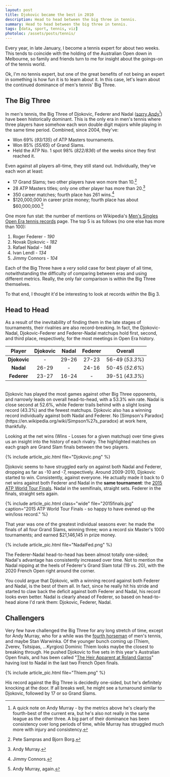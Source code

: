 ```yaml
---
layout: post
title: Djokovic became the best in 2010
description: Head to head between the big three in tennis.
summary: Head to head between the big three in tennis.
tags: [data, sport, tennis, viz]
photoloc: /assets/posts/tennis/
---
```


Every year, in late January, I become a tennis expert for about two weeks. This tends to coincide with the holding of the Australian Open down in Melbourne, so family and friends turn to me for insight about the goings-on of the tennis world.

Ok, I'm no tennis expert, but one of the great benefits of not being an expert in something is how fun it is to learn about it. In this case, let's learn about the continued dominance of men's tennis' Big Three.

## The Big Three

In men's tennis, the Big Three of Djokovic, Federer and Nadal ([sorry Andy](https://fivethirtyeight.com/features/andy-murray-tennis-big-four/)[^1]) have been historically dominant. This is the only era in men's tennis where three players have somehow each won double digit majors while playing in the same time period. Combined, since 2004, they've:
- Won 69% (*93/135*) of ATP Masters tournaments.
- Won 85% (*55/65*) of Grand Slams.
- Held the ATP No. 1 spot 98% (*822/836*) of the weeks since they first reached it.

Even against all players all-time, they still stand out. Individually, they've each won at least:
- 17 Grand Slams; two other players have won more than 10.[^2]
- 28 ATP Masters titles; only one other player has more than 20.[^3]
- 350 career matches; fourth place has 261 wins.[^4]
- $120,000,000 in career prize money; fourth place has about $60,000,000.[^5]

One more fun stat: the number of mentions on Wikipedia's [Men's Singles Open Era tennis records](https://en.wikipedia.org/wiki/Open_Era_tennis_records_%E2%80%93_men%27s_singles#Prize_money) page. The top 5 is as follows (no one else has more than 100):

1. Roger Federer - *190*
2. Novak Djokovic - *182*
3. Rafael Nadal - *148*
4. Ivan Lendl - *134*
5. Jimmy Connors - *104*

Each of the Big Three have a *very* solid case for best player of all time, notwithstanding the difficulty of comparing between eras and using different metrics. Really, the only fair comparison is within the Big Three themselves.

To that end, I thought it'd be interesting to look at records *within* the Big 3.

## Head to Head
As a result of the inevitability of finding them in the late stages of tournaments, their rivalries are also record-breaking. In fact, the Djokovic-Nadal, Djokovic-Federer and Federer-Nadal matchups hold first, second, and third place, respectively, for the most meetings in Open Era history.


Player      | Djokovic | Nadal  | Federer | Overall
:----:      | :------: | :---:  | :-----: | :-----:
**Djokovic**|    -     |  29-26 | 27-23   | 56-49 (*53.3%*)
**Nadal**   |  26-29   |    -   | 24-16   | 50-45 (*52.6%*)
**Federer** |  23-27   |  16-24 |     -   | 39-51 (*43.3%*)

<br>
Djokovic has played the most games against other Big Three opponents, and narrowly leads on overall head-to-head, with a 53.3% win rate.  Nadal is close second at 52.6%, while Federer trails behind with a slight losing record (43.3%) and the fewest matchups. Djokovic also has a winning record individually against both Nadal and Federer. No [Simpson's Paradox](https://en.wikipedia.org/wiki/Simpson%27s_paradox) at work here, thankfully.

Looking at the net wins (Wins - Losses for a given matchup) over time gives us an insight into the history of each rivalry. The highlighted matches on each graph are Grand Slam finals between the two players.

{% include article_pic.html
   file="Djokovic.png"
%}

Djokovic seems to have struggled early on against both Nadal and Federer, dropping as far as -10 and -7, respectively. Around 2009-2010, Djokovic started to win. Consistently, against everyone. He actually made it back to 0 net wins against both Federer and Nadal in the **same tournament**: the [2015 ATP World Tour Finals](https://en.wikipedia.org/wiki/2015_ATP_World_Tour_Finals). Nadal in the semifinals, straight sets. Federer in the finals, straight sets again. 

{% include article_pic.html
   class="wide"
   file="2015finals.jpg"
   caption="2015 ATP World Tour Finals - so happy to have evened up the win/loss record."
%}

That year was one of the greatest individual seasons ever: he made the finals of all four Grand Slams, winning three; won a record six Master's 1000 tournaments; and earned $21,146,145 in prize money.


{% include article_pic.html
   file="NadalFed.png"
%}

The Federer-Nadal head-to-head has been almost totally one-sided; Nadal's advantage has consistently increased over time. Not to mention the Nadal nipping at the heels of Federer's Grand Slam total (19 vs. 20), with the 2020 French Open right around the corner.

You could argue that Djokovic, with a winning record against both Federer and Nadal, is the best of them all. In fact, since he really hit his stride and started to claw back the deficit against both Federer and Nadal, his record looks even better. Nadal is clearly ahead of Federer, so based on head-to-head alone I'd rank them: Djokovic, Federer, Nadal.

## Challengers
Very few have challenged the Big Three for any long stretch of time, except for Andy Murray, who for a while was the [fourth horseman](https://en.wikipedia.org/wiki/Big_Four_(tennis)) of men's tennis, and maybe Stan Warwinka.
Of the younger bunch coming up (Thiem, Zverev, Tsitsipas, ...Kyrgios) Dominic Thiem looks maybe the closest to breaking through. He pushed Djokovic to five sets in this year's Australian Open finals, and has been called "[The Heir Apparent at Roland Garros](https://www.telegraph.co.uk/tennis/2018/06/09/rafael-nadal-aiming-keep-french-open-heir-apparent-dominic-thiem/)" having lost to Nadal in the last two French Open finals.

{% include article_pic.html
   file="Thiem.png"
%}

His record against the Big Three is decidedly one-sided, but he's definitely knocking at the door. If all breaks well, he might see a turnaround similar to Djokovic, followed by 17 or so Grand Slams.

[^1]: A quick note on Andy Murray - by the metrics above he's clearly the fourth-best of the current era, but he's also not really in the same league as the other three. A big part of their dominance has been consistency over long periods of time, while Murray has struggled much more with injury and consistency.
[^2]: Pete Sampras and Bjorn Borg.
[^3]: Andy Murray.
[^4]: Jimmy Connors.
[^5]: Andy Murray, again.
